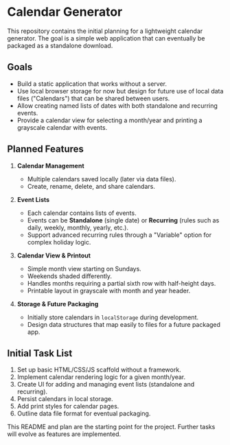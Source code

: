 # Calendar Generator

This repository contains the initial planning for a lightweight calendar generator. The goal is a simple web application that can eventually be packaged as a standalone download.

## Goals

- Build a static application that works without a server.
- Use local browser storage for now but design for future use of local data files ("Calendars") that can be shared between users.
- Allow creating named lists of dates with both standalone and recurring events.
- Provide a calendar view for selecting a month/year and printing a grayscale calendar with events.

## Planned Features

1. **Calendar Management**
   - Multiple calendars saved locally (later via data files).
   - Create, rename, delete, and share calendars.

2. **Event Lists**
   - Each calendar contains lists of events.
   - Events can be **Standalone** (single date) or **Recurring** (rules such as daily, weekly, monthly, yearly, etc.).
   - Support advanced recurring rules through a "Variable" option for complex holiday logic.

3. **Calendar View & Printout**
   - Simple month view starting on Sundays.
   - Weekends shaded differently.
   - Handles months requiring a partial sixth row with half-height days.
   - Printable layout in grayscale with month and year header.

4. **Storage & Future Packaging**
   - Initially store calendars in `localStorage` during development.
   - Design data structures that map easily to files for a future packaged app.

## Initial Task List

1. Set up basic HTML/CSS/JS scaffold without a framework.
2. Implement calendar rendering logic for a given month/year.
3. Create UI for adding and managing event lists (standalone and recurring).
4. Persist calendars in local storage.
5. Add print styles for calendar pages.
6. Outline data file format for eventual packaging.

This README and plan are the starting point for the project. Further tasks will evolve as features are implemented.
